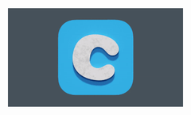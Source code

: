 <div align="center" width="100%" >
<a href="https://chewycomllc.sharepoint.com/sites/KennelClub/_layouts/15/search.aspx/people?q=Alexander%20King" target="_blank"><img src="https://github.com/aking35-chwy/aking35-chwy/blob/main/chewy_metal.gif" width="70%" height="70%" /></a></div>
